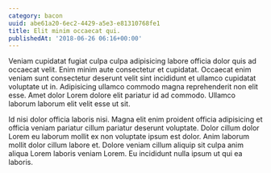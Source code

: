 ```yaml
---
category: bacon
uuid: abe61a20-6ec2-4429-a5e3-e81310768fe1
title: Elit minim occaecat qui.
publishedAt: '2018-06-26 06:16+00:00'
---
```


Veniam cupidatat fugiat culpa culpa adipisicing labore officia dolor quis ad occaecat velit. Enim minim aute consectetur et cupidatat. Occaecat enim veniam sunt consectetur deserunt velit sint incididunt et ullamco cupidatat voluptate ut in. Adipisicing ullamco commodo magna reprehenderit non elit esse. Amet dolor Lorem dolore elit pariatur id ad commodo. Ullamco laborum laborum elit velit esse ut sit.

Id nisi dolor officia laboris nisi. Magna elit enim proident officia adipisicing et officia veniam pariatur cillum pariatur deserunt voluptate. Dolor cillum dolor Lorem eu laborum mollit ex non voluptate ipsum est dolor. Anim laborum mollit dolor cillum labore et. Dolore veniam cillum aliquip sit culpa anim aliqua Lorem laboris veniam Lorem. Eu incididunt nulla ipsum ut qui ea laboris.